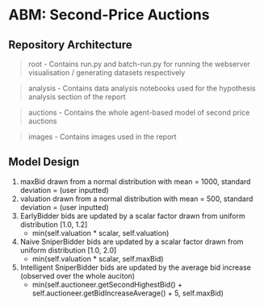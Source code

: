 # ABM: Second-Price Auctions

## Repository Architecture

> root - Contains run.py and batch-run.py for running the webserver visualisation / generating datasets respectively

> analysis - Contains data analysis notebooks used for the hypothesis analysis section of the report

> auctions - Contains the whole agent-based model of second price auctions

> images - Contains images used in the report

## Model Design

1. maxBid drawn from a normal distribution with mean = 1000, standard deviation = (user inputted)
2. valuation drawn from a normal distribution with mean = 500, standard deviation = (user inputted)
3. EarlyBidder bids are updated by a scalar factor drawn from uniform distribution [1.0, 1.2]
     + min(self.valuation * scalar, self.valuation)
4. Naive SniperBidder bids are updated by a scalar factor drawn from uniform distribution [1.0, 2.0]
     + min(self.valuation * scalar, self.maxBid)
5. Intelligent SniperBidder bids are updated by the average bid increase (observed over the whole auciton)
     + min(self.auctioneer.getSecondHighestBid() + self.auctioneer.getBidIncreaseAverage() + 5, self.maxBid)

